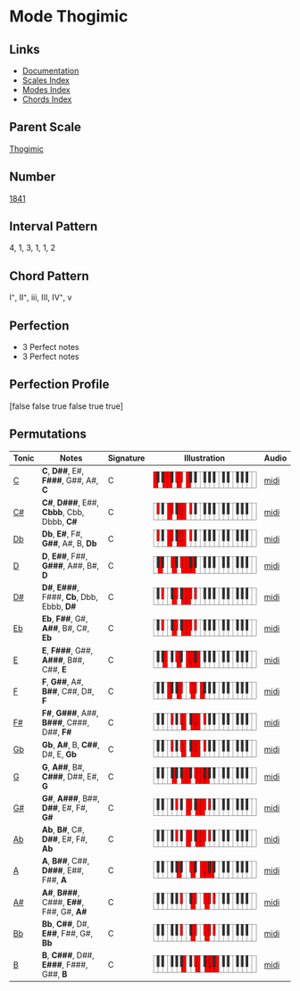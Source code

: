 # Mode Thogimic

## Links

- [Documentation](index.md)
- [Scales Index](Scales.md)
- [Modes Index](Modes.md)
- [Chords Index](Chords.md)

## Parent Scale

[Thogimic](ScaleThogimic.md)

## Number

[1841](https://ianring.com/musictheory/scales/1841)

## Interval Pattern

4, 1, 3, 1, 1, 2

## Chord Pattern

I⁺, II⁺, iii, III, IV⁺, v

## Perfection

- 3 Perfect notes
- 3 Perfect notes

## Perfection Profile

[false false true false true true]

## Permutations

| Tonic | Notes | Signature | Illustration | Audio |
|-------|-------|-----------|--------------|-------|
| [C](ModeCNaturalThogimic.md) | **C**, **D##**, E#, **F###**, G##, A#, **C** | C | ![CNaturalThogimic](ModeCNaturalThogimic.png) | [midi](https://github.com/edipermadi/music/blob/main/docs/ModeCNaturalThogimic.mid?raw=true) |
| [C#](ModeCSharpThogimic.md) | **C#**, **D###**, E##, **Cbbb**, Cbb, Dbbb, **C#** | C | ![CSharpThogimic](ModeCSharpThogimic.png) | [midi](https://github.com/edipermadi/music/blob/main/docs/ModeCSharpThogimic.mid?raw=true) |
| [Db](ModeDFlatThogimic.md) | **Db**, **E#**, F#, **G##**, A#, B, **Db** | C | ![DFlatThogimic](ModeDFlatThogimic.png) | [midi](https://github.com/edipermadi/music/blob/main/docs/ModeDFlatThogimic.mid?raw=true) |
| [D](ModeDNaturalThogimic.md) | **D**, **E##**, F##, **G###**, A##, B#, **D** | C | ![DNaturalThogimic](ModeDNaturalThogimic.png) | [midi](https://github.com/edipermadi/music/blob/main/docs/ModeDNaturalThogimic.mid?raw=true) |
| [D#](ModeDSharpThogimic.md) | **D#**, **E###**, F###, **Cb**, Dbb, Ebbb, **D#** | C | ![DSharpThogimic](ModeDSharpThogimic.png) | [midi](https://github.com/edipermadi/music/blob/main/docs/ModeDSharpThogimic.mid?raw=true) |
| [Eb](ModeEFlatThogimic.md) | **Eb**, **F##**, G#, **A##**, B#, C#, **Eb** | C | ![EFlatThogimic](ModeEFlatThogimic.png) | [midi](https://github.com/edipermadi/music/blob/main/docs/ModeEFlatThogimic.mid?raw=true) |
| [E](ModeENaturalThogimic.md) | **E**, **F###**, G##, **A###**, B##, C##, **E** | C | ![ENaturalThogimic](ModeENaturalThogimic.png) | [midi](https://github.com/edipermadi/music/blob/main/docs/ModeENaturalThogimic.mid?raw=true) |
| [F](ModeFNaturalThogimic.md) | **F**, **G##**, A#, **B##**, C##, D#, **F** | C | ![FNaturalThogimic](ModeFNaturalThogimic.png) | [midi](https://github.com/edipermadi/music/blob/main/docs/ModeFNaturalThogimic.mid?raw=true) |
| [F#](ModeFSharpThogimic.md) | **F#**, **G###**, A##, **B###**, C###, D##, **F#** | C | ![FSharpThogimic](ModeFSharpThogimic.png) | [midi](https://github.com/edipermadi/music/blob/main/docs/ModeFSharpThogimic.mid?raw=true) |
| [Gb](ModeGFlatThogimic.md) | **Gb**, **A#**, B, **C##**, D#, E, **Gb** | C | ![GFlatThogimic](ModeGFlatThogimic.png) | [midi](https://github.com/edipermadi/music/blob/main/docs/ModeGFlatThogimic.mid?raw=true) |
| [G](ModeGNaturalThogimic.md) | **G**, **A##**, B#, **C###**, D##, E#, **G** | C | ![GNaturalThogimic](ModeGNaturalThogimic.png) | [midi](https://github.com/edipermadi/music/blob/main/docs/ModeGNaturalThogimic.mid?raw=true) |
| [G#](ModeGSharpThogimic.md) | **G#**, **A###**, B##, **D##**, E#, F#, **G#** | C | ![GSharpThogimic](ModeGSharpThogimic.png) | [midi](https://github.com/edipermadi/music/blob/main/docs/ModeGSharpThogimic.mid?raw=true) |
| [Ab](ModeAFlatThogimic.md) | **Ab**, **B#**, C#, **D##**, E#, F#, **Ab** | C | ![AFlatThogimic](ModeAFlatThogimic.png) | [midi](https://github.com/edipermadi/music/blob/main/docs/ModeAFlatThogimic.mid?raw=true) |
| [A](ModeANaturalThogimic.md) | **A**, **B##**, C##, **D###**, E##, F##, **A** | C | ![ANaturalThogimic](ModeANaturalThogimic.png) | [midi](https://github.com/edipermadi/music/blob/main/docs/ModeANaturalThogimic.mid?raw=true) |
| [A#](ModeASharpThogimic.md) | **A#**, **B###**, C###, **E##**, F##, G#, **A#** | C | ![ASharpThogimic](ModeASharpThogimic.png) | [midi](https://github.com/edipermadi/music/blob/main/docs/ModeASharpThogimic.mid?raw=true) |
| [Bb](ModeBFlatThogimic.md) | **Bb**, **C##**, D#, **E##**, F##, G#, **Bb** | C | ![BFlatThogimic](ModeBFlatThogimic.png) | [midi](https://github.com/edipermadi/music/blob/main/docs/ModeBFlatThogimic.mid?raw=true) |
| [B](ModeBNaturalThogimic.md) | **B**, **C###**, D##, **E###**, F###, G##, **B** | C | ![BNaturalThogimic](ModeBNaturalThogimic.png) | [midi](https://github.com/edipermadi/music/blob/main/docs/ModeBNaturalThogimic.mid?raw=true) |

